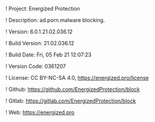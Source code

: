 ! Project: Energized Protection

! Description: ad.porn.malware blocking.

! Version: 6.0.1.21.02.036.12

! Build Version: 21.02.036.12

! Build Date: Fri, 05 Feb 21 12:07:23

! Version Code: 0361207

! License: CC BY-NC-SA 4.0, https://energized.pro/license

! Github: https://github.com/EnergizedProtection/block

! Gitlab: https://gitlab.com/EnergizedProtection/block


! Web: https://energized.pro
